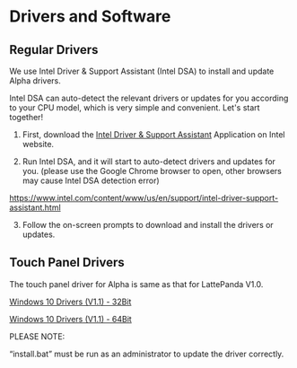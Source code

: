 # Drivers and Software

## Regular Drivers

We use Intel Driver & Support Assistant (Intel DSA) to install and update Alpha drivers.

Intel DSA can auto-detect the relevant drivers or updates for you according to your CPU model, which is very simple and convenient. Let's start together!



1) First, download the [Intel Driver & Support Assistant](https://www.intel.com/content/www/us/en/support/detect.html) Application on Intel website.



2) Run Intel DSA, and it will start to auto-detect drivers and updates for you. (please use the Google Chrome browser to open, other browsers may cause Intel DSA detection error)

https://www.intel.com/content/www/us/en/support/intel-driver-support-assistant.html



3) Follow the on-screen prompts to download and install the drivers or updates.



## Touch Panel Drivers

The touch panel driver for Alpha is same as that for LattePanda V1.0. 

[Windows 10 Drivers (V1.1) - 32Bit](https://github.com/LattePandaTeam/LattePanda-Win10-Software/raw/master/Drivers/2G32GB_Drivers/Touch/32%20bit%20GoodixTouchDriver%20v1.1.rar)

[Windows 10 Drivers (V1.1) - 64Bit](https://github.com/LattePandaTeam/LattePanda-Win10-Software/raw/master/Drivers/4G64GB_Drivers/Touch/64%20bit%20GoodixTouchDriver%20v1.1.rar)



PLEASE NOTE: 

“install.bat” must be run as an administrator to update the driver correctly.


